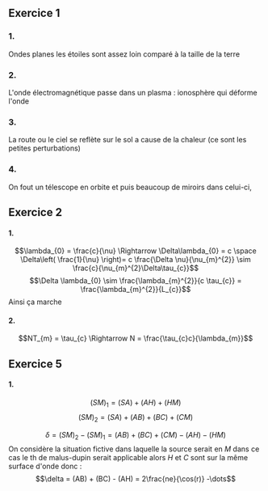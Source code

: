 ## Exercice 1
### 1.
Ondes planes les étoiles sont assez loin comparé à la taille de la terre

### 2.
L'onde électromagnétique passe dans un plasma : ionosphère qui déforme l'onde

### 3.
La route ou le ciel se reflète sur le sol a cause de la chaleur (ce sont les petites perturbations)

### 4.
On fout un télescope en orbite et puis beaucoup de miroirs dans celui-ci, 


## Exercice 2
#### 1.
$$\lambda_{0} = \frac{c}{\nu} \Rightarrow \Delta\lambda_{0} = c \space \Delta\left(  \frac{1}{\nu} \right)= c \frac{\Delta \nu}{\nu_{m}^{2}} \sim \frac{c}{\nu_{m}^{2}\Delta\tau_{c}}$$
$$\Delta \lambda_{0} \sim \frac{\lambda_{m}^{2}}{c \tau_{c}} = \frac{\lambda_{m}^{2}}{L_{c}}$$
Ainsi ça marche 

#### 2.
$$NT_{m} = \tau_{c} \Rightarrow N = \frac{\tau_{c}c}{\lambda_{m}}$$




## Exercice 5
#### 1.
$$(SM)_{1} = (SA) + (AH)+ (HM)$$
$$(SM)_{2} = (SA) + (AB) + (BC) + (CM)$$

$$\delta = (SM)_{2} - (SM)_{1} = (AB) + (BC) + (CM) - (AH) - (HM)$$
On considère la situation fictive dans laquelle la source serait en $M$ dans ce cas le th de malus-dupin serait applicable alors $H$ et $C$ sont sur la même surface d'onde donc : 
$$\delta = (AB) + (BC) - (AH) = 2\frac{ne}{\cos(r)} -\dots$$